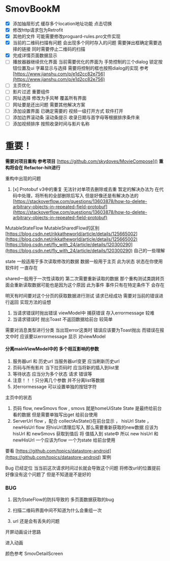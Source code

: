 # SmovBookM

- [x] 添加抽屉形式 缓存多个location地址功能 点击切换
- [x] 修改http请求包为Retrofit
- [x] 其他的文件 可能需要修改proguard-rules.pro文件实现
- [x] 当前的二维码扫描有问题 会出现多个同时存入的问题 需要弹出框确定需要选择的链接 同时需要停止二维码的扫描
- [x] 完成详情页面数据显示
- [ ] 播放器器继续优化界面 当前需要优化的界面为 手势控制的三个dialog 锁定按钮位置及ui 字幕显示与选择 需要将控制的框也按照dialog的实现 参考 [https://www.jianshu.com/p/e1d2cc82e756](https://www.jianshu.com/p/e1d2cc82e756)
- [ ] 主页优化
- [ ] 影片过滤 重要组件
- [ ] 网址选择 修改为手风琴 覆盖所有界面
- [ ] 网址要是还出问题 需要其他解决方案
- [ ] 添加设置界面 已确定需要的 视频一级打开方式 软件打开
- [ ] 添加边界滚动条 滚动条提示 收录日期与首字母等根据排序条件来
- [ ] 添加视频排序 按照收录时间与影片名称 

# 重要！

**需要对项目重构**
**参考项目** [https://github.com/skydoves/MovieCompose]()
**重构将会在 Refactor-hilt进行**

重构中出现的问题 

1. [x]  Protobuf v3中的重复 无法针对单项去删除或去重
   暂定的解决办法为 在代码中处理，将所有的全部删除后写入
   但是好像还是有解决办法的
   [https://stackoverflow.com/questions/13603878/how-to-delete-arbitrary-objects-in-repeated-field-protobuf](https://stackoverflow.com/questions/13603878/how-to-delete-arbitrary-objects-in-repeated-field-protobuf)

MutableStateFlow MutableSharedFlow的区别
[https://blog.csdn.net/rikkatheworld/article/details/125665002](https://blog.csdn.net/rikkatheworld/article/details/125665002)
[https://blog.csdn.net/fly_with_24/article/details/120300290](https://blog.csdn.net/fly_with_24/article/details/120300290)
自己的一些理解

state 一般适用于多次读取修改的数据 数据一般用于主页 此为状态 状态在你使用软件时 一直存在

shared一般用于一次性读取的 第二次需要重新读取的数据 那个重构测试类跳转页 面会重新读取数据可能也是因为这个原因 此为事件
事件只有在特定条件下 会存在

明天有时间要对这个分页的获取数据进行测试 请求已经成功
需要对当前的错误进行返回
实现方法的设想

1. 当请求错误时抛出错误 viewModel中 捕获错误 存入errormessage 较难
2. 当请求错误时 抛出Toast 不返回数据给前台 较简单

需要对消息类型进行分类 当出现error这类时 错误应该要为Toast抛出 而错误在报文中时 应该要以errormessage 显示
对viewModel

#### 分离mainViewModel中的 多个相互影响的参数

1. 服务器url 和 历史url 当服务器url变更 应当刷新历史url
2. 页码与所有影片 当下拉页码时 应当将新的插入到list里
3. 等待状态 应当分为多个状态 请求 错误等
4. 注意！！！只分离几个参数 并不分离list等数据
5. 对errormessage 可以设置单独的按钮字符

主页中的状态

1. 页码 flow, newSmovs flow , smovs 就是homeUiState State 是最终给前台看的数据 但是需要单独写出get 给前台使用
2. ServerUrl flow ，配合 collectAsState()在前台显示 ， hisUrl State ， newHisUrl flow 将hisUrl清理后写入
   那么需要重新获取的new数据 应该为 hisUrl 和 newSmovs 获取到值后 将 值插入到 state中 所以 new hisUrl 和 newHisUrl
   一个应该为flow 一个为state 给前台使用

要看 [https://github.com/topics/datastore-android](https://github.com/topics/datastore-android) 案例

Bug 已经定位 当当前这次请求时间过长就会导致这个问题 将修改url的位置提前 好像没有这个问题了 但是不知道是不是好的

### BUG

1. 因为StateFlow的防抖导致的 多页面数据获取的bug

2. 扫描二维码界面中间不知道为什么会重组一次

3. url 还是会有丢失的问题



开屏动画设计思路

进入动画 



颜色参考 SmovDetailScreen


